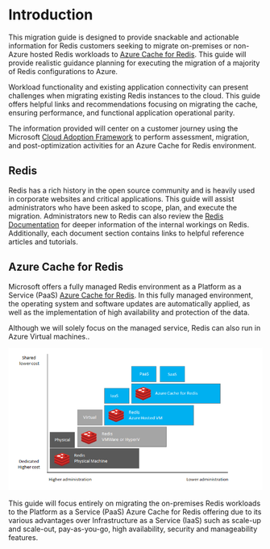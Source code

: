 # Introduction

This migration guide is designed to provide snackable and actionable information for Redis customers seeking to migrate on-premises or non-Azure hosted Redis workloads to [Azure Cache for Redis](https://docs.microsoft.com/en-us/azure/azure-cache-for-redis/cache-overview). This guide will provide realistic guidance planning for executing the migration of a majority of Redis configurations to Azure.

Workload functionality and existing application connectivity can present challenges when migrating existing Redis instances to the cloud. This guide offers helpful links and recommendations focusing on migrating the cache, ensuring performance, and functional application operational parity.

The information provided will center on a customer journey using the Microsoft [Cloud Adoption Framework](https://docs.microsoft.com/en-us/azure/cloud-adoption-framework/get-started/) to perform assessment, migration, and post-optimization activities for an Azure Cache for Redis environment.

## Redis

Redis has a rich history in the open source community and is heavily used in corporate websites and critical applications. This guide will assist administrators who have been asked to scope, plan, and execute the migration. Administrators new to Redis can also review the [Redis Documentation](https://redis.io/documentation) for deeper information of the internal workings on Redis. Additionally, each document section contains links to helpful reference articles and tutorials.

## Azure Cache for Redis

Microsoft offers a fully managed Redis environment as a Platform as a Service (PaaS) [Azure Cache for Redis](https://docs.microsoft.com/en-us/azure/Redis/overview).  In this fully managed environment, the operating system and software updates are automatically applied, as well as the implementation of high availability and protection of the data.

Although we will solely focus on the managed service, Redis can also run in Azure Virtual machines..

![Comparison of Redis environments.](media/comparison.png)

This guide will focus entirely on migrating the on-premises Redis workloads to the Platform as a Service (PaaS) Azure Cache for Redis offering due to its various advantages over Infrastructure as a Service (IaaS) such as scale-up and scale-out, pay-as-you-go, high availability, security and manageability features.
